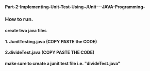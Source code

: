 #### Part-2-Implementing-Unit-Test-Using-JUnit---JAVA-Programming-

### How to run.
#### create two java files
#### 1. JunitTesting.java (COPY PASTE the CODE)
#### 2.divideTest.java (COPY PASTE THE CODE)
#### make sure to create a junit test file i.e. "divideTest.java"
